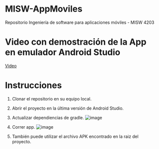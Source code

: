 # MISW-AppMoviles
Repositorio Ingeniería de software para aplicaciones móviles - MISW 4203

# Video con demostración de la App en emulador Android Studio

[Video ](https://uniandes-my.sharepoint.com/:v:/g/personal/da_gamez96_uniandes_edu_co/EW0w7cyMzUBOrKEQpoGy-TABgP01Jn4p7UD0dA0KRTuirg)

# Instrucciones

1. Clonar el repositorio en su equipo local.
2. Abrir el proyecto en la última versión de Android Studio.
3. Actualizar dependiencias de gradle.
  ![image](https://github.com/soyrobert/MISW-AppMoviles/assets/17055234/5b779ade-d01e-432a-ab7a-b3f4f32255ec)

4. Correr app.
![image](https://github.com/soyrobert/MISW-AppMoviles/assets/17055234/0a77711d-0577-4d28-aa0d-2f03cf4459fb)

5. También puede utilizar el archivo APK encontrado en la raiz del proyecto.
